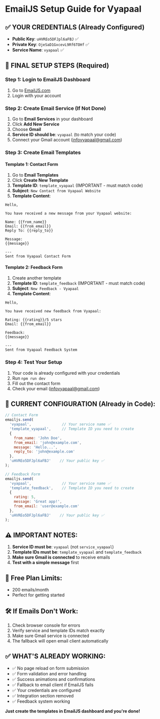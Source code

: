 # EmailJS Setup Guide for Vyapaal

## ✅ YOUR CREDENTIALS (Already Configured)
- **Public Key**: `uHVREo5DFJpl6aFBJ` ✅
- **Private Key**: `OjeSaD1GxcevL9Rf6TOHf` ✅  
- **Service Name**: `vyapaal` ✅

## 🚀 FINAL SETUP STEPS (Required)

### Step 1: Login to EmailJS Dashboard
1. Go to [EmailJS.com](https://www.emailjs.com/)
2. Login with your account

### Step 2: Create Email Service (If Not Done)
1. Go to **Email Services** in your dashboard
2. Click **Add New Service**
3. Choose **Gmail** 
4. **Service ID should be**: `vyapaal` (to match your code)
5. Connect your Gmail account (infovyapaal@gmail.com)

### Step 3: Create Email Templates

#### Template 1: Contact Form
1. Go to **Email Templates**
2. Click **Create New Template**
3. **Template ID**: `template_vyapaal` (IMPORTANT - must match code)
4. **Subject**: `New Contact from Vyapaal Website`
5. **Template Content**:
```
Hello,

You have received a new message from your Vyapaal website:

Name: {{from_name}}
Email: {{from_email}}
Reply To: {{reply_to}}

Message:
{{message}}

---
Sent from Vyapaal Contact Form
```

#### Template 2: Feedback Form  
1. Create another template
2. **Template ID**: `template_feedback` (IMPORTANT - must match code)
3. **Subject**: `New Feedback - Vyapaal`
4. **Template Content**:
```
Hello,

You have received new feedback from Vyapaal:

Rating: {{rating}}/5 stars
Email: {{from_email}}

Feedback:
{{message}}

---
Sent from Vyapaal Feedback System
```

### Step 4: Test Your Setup
1. Your code is already configured with your credentials
2. Run `npm run dev`
3. Fill out the contact form
4. Check your email (infovyapaal@gmail.com)

## 🔧 CURRENT CONFIGURATION (Already in Code):
```javascript
// Contact Form
emailjs.send(
  'vyapaal',              // Your service name ✅
  'template_vyapaal',     // Template ID you need to create
  {
    from_name: 'John Doe',
    from_email: 'john@example.com', 
    message: 'Hello...',
    reply_to: 'john@example.com'
  },
  'uHVREo5DFJpl6aFBJ'    // Your public key ✅
);

// Feedback Form  
emailjs.send(
  'vyapaal',              // Your service name ✅
  'template_feedback',    // Template ID you need to create
  {
    rating: 5,
    message: 'Great app!',
    from_email: 'user@example.com'
  },
  'uHVREo5DFJpl6aFBJ'    // Your public key ✅
);
```

## ⚠️ IMPORTANT NOTES:
1. **Service ID must be**: `vyapaal` (not `service_vyapaal`)
2. **Template IDs must be**: `template_vyapaal` and `template_feedback`
3. **Make sure Gmail is connected** to receive emails
4. **Test with a simple message** first

## 🎯 Free Plan Limits:
- 200 emails/month
- Perfect for getting started

## 🛠️ If Emails Don't Work:
1. Check browser console for errors
2. Verify service and template IDs match exactly
3. Make sure Gmail service is connected
4. The fallback will open email client automatically

## ✅ WHAT'S ALREADY WORKING:
- ✅ No page reload on form submission
- ✅ Form validation and error handling  
- ✅ Success animations and confirmations
- ✅ Fallback to email client if EmailJS fails
- ✅ Your credentials are configured
- ✅ Integration section removed
- ✅ Feedback system working

**Just create the templates in EmailJS dashboard and you're done!**